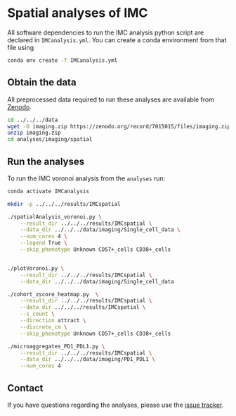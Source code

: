 # Spatial analyses of IMC

All software dependencies to run the IMC analysis python script are declared in `IMCanalysis.yml`.
You can create a conda environment from that file using

```bash
conda env create -f IMCanalysis.yml
```

## Obtain the data
All preprocessed data required to run these analyses are available from [Zenodo](https://doi.org/10.5281/zenodo.7015015).

```bash
cd ../../../data
wget -O imaging.zip https://zenodo.org/record/7015015/files/imaging.zip?download=1
unzip imaging.zip
cd analyses/imaging/spatial
```

## Run the analyses
To run the IMC voronoi analysis from the `analyses` run:

```bash
conda activate IMCanalysis

mkdir -p ../../../results/IMCspatial

./spatialAnalysis_voronoi.py \
    --result_dir ../../../results/IMCspatial \
    --data_dir ../../../data/imaging/Single_cell_data \
    --num_cores 4 \
    --legend True \
    --skip_phenotype Unknown CD57+_cells CD38+_cells


./plotVoronoi.py \
    --result_dir ../../../results/IMCspatial \
    --data_dir ../../../data/imaging/Single_cell_data

./cohort_zscore_heatmap.py  \
    --result_dir ../../../results/IMCspatial \
    --data_dir ../../../results/IMCspatial \
    --s_count \
    --direction attract \
    --discrete_cm \
    --skip_phenotype Unknown CD57+_cells CD38+_cells

./microaggregates_PD1_PDL1.py \
    --result_dir ../../../results/IMCspatial \
    --data_dir ../../../data/imaging/PD1_PDL1 \
    --num_cores 4

```


## Contact
If you have questions regarding the analyses, please use the [issue tracker](https://github.com/icbi-lab/plattner_2022/issues).

